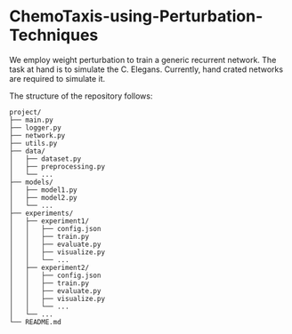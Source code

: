 # ChemoTaxis-using-Perturbation-Techniques
We employ weight perturbation to train a generic recurrent network. The task at hand is to simulate the C. Elegans. Currently, hand crated networks are required to simulate it.

The structure of the repository follows:
```
project/
├── main.py
├── logger.py
├── network.py
├── utils.py
├── data/
│   ├── dataset.py
│   ├── preprocessing.py
│   └── ...
├── models/
│   ├── model1.py
│   ├── model2.py
│   └── ...
├── experiments/
│   ├── experiment1/
│   │   ├── config.json
│   │   ├── train.py
│   │   ├── evaluate.py
│   │   ├── visualize.py
│   │   └── ...
│   ├── experiment2/
│   │   ├── config.json
│   │   ├── train.py
│   │   ├── evaluate.py
│   │   ├── visualize.py
│   │   └── ...
│   └── ...
└── README.md
```